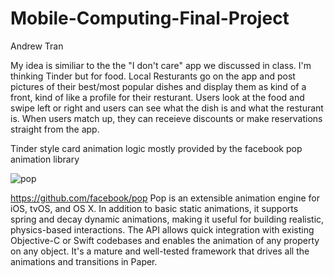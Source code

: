 # Mobile-Computing-Final-Project

Andrew Tran

My idea is similiar to the the "I don't care" app we discussed in class. I'm thinking Tinder but for food. 
Local Resturants go on the app and post pictures of their best/most popular dishes and display them as kind of a front, 
kind of like a profile for their resturant. Users look at the food and swipe left or right and users can see 
what the dish is and what the resturant is. When users match up, they can receieve discounts or make reservations 
straight from the app.

Tinder style card animation logic mostly provided by the facebook pop animation library

![pop](https://github.com/facebook/pop/blob/master/Images/pop.gif?raw=true)

https://github.com/facebook/pop
Pop is an extensible animation engine for iOS, tvOS, and OS X. In addition to basic static animations, it supports spring and decay dynamic animations, making it useful for building realistic, physics-based interactions. The API allows quick integration with existing Objective-C or Swift codebases and enables the animation of any property on any object. It's a mature and well-tested framework that drives all the animations and transitions in Paper.
